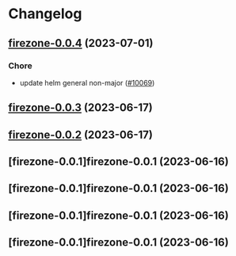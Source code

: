 # Changelog



## [firezone-0.0.4](https://github.com/truecharts/charts/compare/firezone-0.0.3...firezone-0.0.4) (2023-07-01)

### Chore

- update helm general non-major ([#10069](https://github.com/truecharts/charts/issues/10069))
  
  


## [firezone-0.0.3](https://github.com/truecharts/charts/compare/firezone-0.0.2...firezone-0.0.3) (2023-06-17)




## [firezone-0.0.2](https://github.com/truecharts/charts/compare/firezone-0.0.1...firezone-0.0.2) (2023-06-17)




## [firezone-0.0.1]firezone-0.0.1 (2023-06-16)




## [firezone-0.0.1]firezone-0.0.1 (2023-06-16)




## [firezone-0.0.1]firezone-0.0.1 (2023-06-16)




## [firezone-0.0.1]firezone-0.0.1 (2023-06-16)

